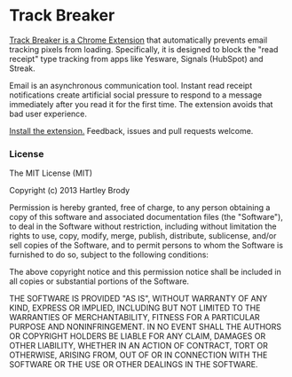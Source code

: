 Track Breaker
========

[Track Breaker is a Chrome Extension](https://chrome.google.com/webstore/detail/cibjenpiogkojegdeiefhcllldhbedkk/) that automatically prevents email tracking pixels from loading. Specifically, it is designed to block the "read receipt" type tracking from apps like Yesware, Signals (HubSpot) and Streak.

Email is an asynchronous communication tool. Instant read receipt notifications create artificial social pressure to respond to a message immediately after you read it for the first time. The extension avoids that bad user experience.

[Install the extension.](https://chrome.google.com/webstore/detail/cibjenpiogkojegdeiefhcllldhbedkk/) Feedback, issues and pull requests welcome.

### License
The MIT License (MIT)

Copyright (c) 2013 Hartley Brody

Permission is hereby granted, free of charge, to any person obtaining a copy
of this software and associated documentation files (the "Software"), to deal
in the Software without restriction, including without limitation the rights
to use, copy, modify, merge, publish, distribute, sublicense, and/or sell
copies of the Software, and to permit persons to whom the Software is
furnished to do so, subject to the following conditions:

The above copyright notice and this permission notice shall be included in
all copies or substantial portions of the Software.

THE SOFTWARE IS PROVIDED "AS IS", WITHOUT WARRANTY OF ANY KIND, EXPRESS OR
IMPLIED, INCLUDING BUT NOT LIMITED TO THE WARRANTIES OF MERCHANTABILITY,
FITNESS FOR A PARTICULAR PURPOSE AND NONINFRINGEMENT. IN NO EVENT SHALL THE
AUTHORS OR COPYRIGHT HOLDERS BE LIABLE FOR ANY CLAIM, DAMAGES OR OTHER
LIABILITY, WHETHER IN AN ACTION OF CONTRACT, TORT OR OTHERWISE, ARISING FROM,
OUT OF OR IN CONNECTION WITH THE SOFTWARE OR THE USE OR OTHER DEALINGS IN
THE SOFTWARE.